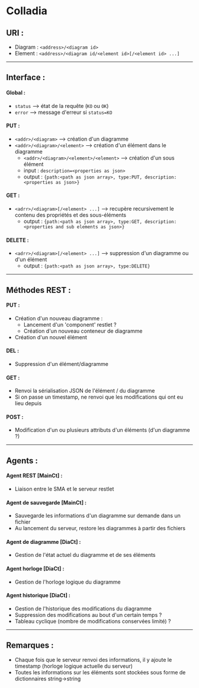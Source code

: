# Colladia

## URI :
- Diagram : `<address>/<diagram id>`
- Element : `<address>/<diagram id/<element id>[/<element id> ...]`

---

## Interface :

#### Global :
- `status` --> état de la requête (`KO` ou `OK`)
- `error` --> message d'erreur si `status=KO`

#### PUT :
- `<addr>/<diagram>` --> création d'un diagramme
- `<addr>/<diagram>/<element>` --> création d'un élément dans le diagramme
    - `<addr>/<diagram>/<element>/<element>` --> création d'un sous élément
    - input : `description=<properties as json>`
    - output : `{path:<path as json array>, type:PUT, description:<properties as json>}`
    
#### GET :
- `<adrr>/<diagram>[/<element> ...]` --> recupère recursivement le contenu des propriétés et des sous-éléments
    - output : `{path:<path as json array>, type:GET, description:<properties and sub elements as json>}`
    
#### DELETE :
- `<adrr>/<diagram>[/<element> ...]` --> suppression d'un diagramme ou d'un élément
    - output : `{path:<path as json array>, type:DELETE}`

---

## Méthodes REST :
#### PUT :
- Création d'un nouveau diagramme :
    - Lancement d'un 'component' restlet ?
    - Création d'un nouveau conteneur de diagramme
- Création d'un nouvel élément

#### DEL :
- Suppression d'un élément/diagramme

#### GET :
- Renvoi la sérialisation JSON de l'élément / du diagramme
- Si on passe un timestamp, ne renvoi que les modifications qui ont eu lieu depuis

#### POST :
- Modification d'un ou plusieurs attributs d'un éléments (d'un diagramme ?)

---

## Agents :
#### Agent REST [MainCt] : 
- Liaison entre le SMA et le serveur restlet

#### Agent de sauvegarde [MainCt] :
- Sauvegarde les informations d'un diagramme sur demande dans un fichier
- Au lancement du serveur, restore les diagrammes à partir des fichiers

#### Agent de diagramme [DiaCt] :
- Gestion de l'état actuel du diagramme et de ses éléments

#### Agent horloge [DiaCt] :
- Gestion de l'horloge logique du diagramme

#### Agent historique [DiaCt] :
- Gestion de l'historique des modifications du diagramme
- Suppression des modifications au bout d'un certain temps ?
- Tableau cyclique (nombre de modifications conservées limité) ?

---

## Remarques :
- Chaque fois que le serveur renvoi des informations, il y ajoute le timestamp (horloge logique actuelle du serveur)
- Toutes les informations sur les éléments sont stockées sous forme de dictionnaires string->string

